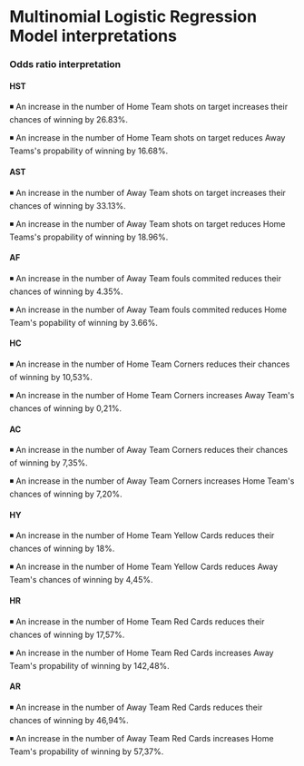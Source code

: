 # Multinomial Logistic Regression Model interpretations

### Odds ratio interpretation

#### HST
◾ An increase in the number of Home Team shots on target  increases their chances of winning by 26.83%.

◾ An increase in the number of Home Team shots on target  reduces Away Teams's propability of winning by 16.68%.

#### AST
◾ An increase in the number of Away Team shots on target  increases their chances of winning by 33.13%.

◾ An increase in the number of Away Team shots on target  reduces Home Teams's propability of winning by 18.96%.

#### AF
◾ An increase in the number of Away Team fouls commited reduces their chances of winning by 4.35%.

◾ An increase in the number of Away Team fouls commited reduces Home Team's popability of winning by 3.66%.

#### HC
◾ An increase in the number of Home Team Corners reduces their chances of winning by 10,53%.

◾ An increase in the number of Home Team Corners increases Away Team's chances of winning by 0,21%.

#### AC
◾ An increase in the number of Away Team Corners reduces their chances of winning by 7,35%.

◾ An increase in the number of Away Team Corners increases Home Team's chances of winning by 7,20%.

#### HY
◾ An increase in the number of Home Team Yellow Cards reduces their chances of winning by 18%.

◾ An increase in the number of Home Team Yellow Cards reduces Away Team's chances of winning by 4,45%.

#### HR
◾ An increase in the number of Home Team Red Cards reduces their chances of winning by 17,57%.

◾ An increase in the number of Home Team Red Cards increases Away Team's propability of winning by 142,48%.

#### AR
◾ An increase in the number of Away Team Red Cards reduces their chances of winning by 46,94%.

◾ An increase in the number of Away Team Red Cards increases Home Team's propability of winning by 57,37%.
